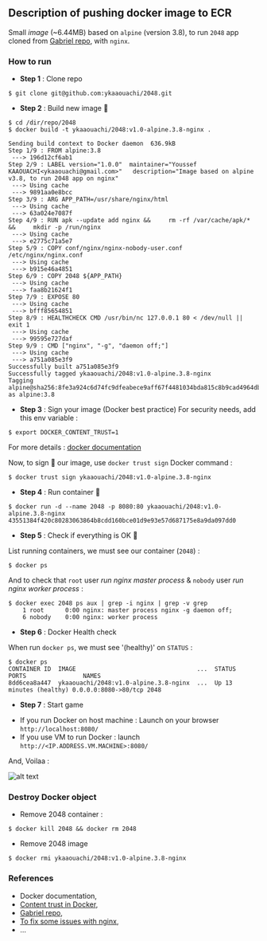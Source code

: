 ## Description of pushing docker image to ECR

Small *image* (~6.44MB) based on `alpine` (version 3.8), to run `2048` app cloned from [Gabriel repo](https://github.com/gabrielecirulli/2048), with `nginx`.

### How to run

* **Step 1** : Clone repo

```
$ git clone git@github.com:ykaaouachi/2048.git
```

* **Step 2** : Build new image :construction:

```
$ cd /dir/repo/2048
$ docker build -t ykaaouachi/2048:v1.0-alpine.3.8-nginx .

Sending build context to Docker daemon  636.9kB
Step 1/9 : FROM alpine:3.8
 ---> 196d12cf6ab1
Step 2/9 : LABEL version="1.0.0"  maintainer="Youssef KAAOUACHI<ykaaouachi@gmail.com>"   description="Image based on alpine v3.8, to run 2048 app on nginx"
 ---> Using cache
 ---> 9891aa0e8bcc
Step 3/9 : ARG APP_PATH=/usr/share/nginx/html
 ---> Using cache
 ---> 63a024e7087f
Step 4/9 : RUN apk --update add nginx &&     rm -rf /var/cache/apk/* &&     mkdir -p /run/nginx
 ---> Using cache
 ---> e2775c71a5e7
Step 5/9 : COPY conf/nginx/nginx-nobody-user.conf /etc/nginx/nginx.conf
 ---> Using cache
 ---> b915e46a4851
Step 6/9 : COPY 2048 ${APP_PATH}
 ---> Using cache
 ---> faa8b21624f1
Step 7/9 : EXPOSE 80
 ---> Using cache
 ---> bfff85654851
Step 8/9 : HEALTHCHECK CMD /usr/bin/nc 127.0.0.1 80 < /dev/null || exit 1
 ---> Using cache
 ---> 99595e727daf
Step 9/9 : CMD ["nginx", "-g", "daemon off;"]
 ---> Using cache
 ---> a751a085e3f9
Successfully built a751a085e3f9
Successfully tagged ykaaouachi/2048:v1.0-alpine.3.8-nginx
Tagging alpine@sha256:8fe3a924c6d74fc9dfeabece9aff67f4481034bda815c8b9cad4964db084fbca as alpine:3.8
```

* **Step 3** : Sign your image (Docker best practice)
For security needs, add this env variable :
```
$ export DOCKER_CONTENT_TRUST=1
```
For more details : [docker documentation](https://docs.docker.com/engine/security/trust/content_trust/)

Now, to sign :bookmark_tabs: our image, use `docker trust sign` Docker command :
```
$ docker trust sign ykaaouachi/2048:v1.0-alpine.3.8-nginx
```


* **Step 4** : Run container :rocket:
```
$ docker run -d --name 2048 -p 8080:80 ykaaouachi/2048:v1.0-alpine.3.8-nginx
43551384f420c80283063864b8cdd160bce01d9e93e57d687175e8a9da097dd0
```

* **Step 5** : Check if everything is OK :vertical_traffic_light:

List running containers, we must see our container (`2048`) : 
```
$ docker ps 
```

And to check that `root` user *run nginx master process* & `nobody` user *run nginx worker process* : 
```
$ docker exec 2048 ps aux | grep -i nginx | grep -v grep
    1 root      0:00 nginx: master process nginx -g daemon off;
    6 nobody    0:00 nginx: worker process
```

* **Step 6** : Docker Health check

When run `docker ps`, we must see '(healthy)' on `STATUS` : 
```
$ docker ps
CONTAINER ID  IMAGE                                  ...  STATUS                  PORTS                NAMES
8dd6cea8a447  ykaaouachi/2048:v1.0-alpine.3.8-nginx  ...  Up 13 minutes (healthy) 0.0.0.0:8080->80/tcp 2048
```
* **Step 7** : Start game
- If you run Docker on host machine : Launch on your browser `http://localhost:8080/`
- If you use VM to run Docker : launch `http://<IP.ADDRESS.VM.MACHINE>:8080/`

And, Voilaa : 

![alt text](https://user-images.githubusercontent.com/7412061/46659140-465b4480-cbac-11e8-8f3b-d739dfa9f324.png)

### Destroy Docker object
* Remove 2048 container : 
```
$ docker kill 2048 && docker rm 2048
```

* Remove 2048 image
```
$ docker rmi ykaaouachi/2048:v1.0-alpine.3.8-nginx
```

### References

* Docker documentation, 
* [Content trust in Docker](https://docs.docker.com/v17.09/engine/security/trust/content_trust/),
* [Gabriel repo](https://github.com/gabrielecirulli/2048),
* [To fix some issues with nginx](https://superuser.com),
* ...
